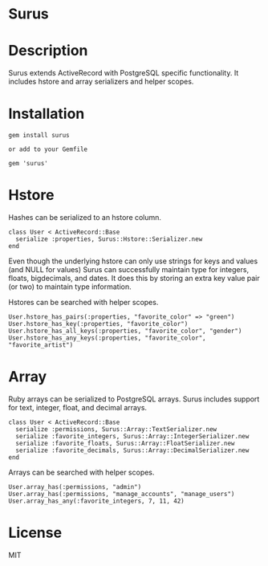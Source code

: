 Surus
=====

# Description

Surus extends ActiveRecord with PostgreSQL specific functionality. It includes
hstore and array serializers and helper scopes.

# Installation

    gem install surus
    
    or add to your Gemfile
    
    gem 'surus'

# Hstore

Hashes can be serialized to an hstore column.

    class User < ActiveRecord::Base
      serialize :properties, Surus::Hstore::Serializer.new
    end
    
Even though the underlying hstore can only use strings for keys and values
(and NULL for values) Surus can successfully maintain type for integers,
floats, bigdecimals, and dates. It does this by storing an extra key
value pair (or two) to maintain type information.

Hstores can be searched with helper scopes.

    User.hstore_has_pairs(:properties, "favorite_color" => "green")
    User.hstore_has_key(:properties, "favorite_color")
    User.hstore_has_all_keys(:properties, "favorite_color", "gender")
    User.hstore_has_any_keys(:properties, "favorite_color", "favorite_artist")
    
# Array

Ruby arrays can be serialized to PostgreSQL arrays. Surus includes support
for text, integer, float, and decimal arrays.

    class User < ActiveRecord::Base
      serialize :permissions, Surus::Array::TextSerializer.new
      serialize :favorite_integers, Surus::Array::IntegerSerializer.new
      serialize :favorite_floats, Surus::Array::FloatSerializer.new
      serialize :favorite_decimals, Surus::Array::DecimalSerializer.new
    end
    
Arrays can be searched with helper scopes.

    User.array_has(:permissions, "admin")
    User.array_has(:permissions, "manage_accounts", "manage_users")
    User.array_has_any(:favorite_integers, 7, 11, 42)

# License

MIT

